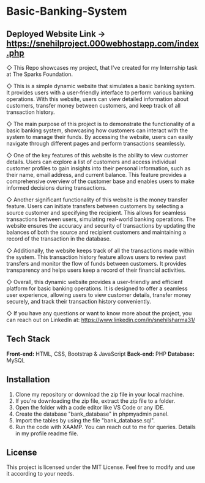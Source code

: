 # Basic-Banking-System

## Deployed Website Link -> https://snehilproject.000webhostapp.com/index.php

◇ This Repo showcases my project, that I've created for my Internship task at The Sparks Foundation.

◇ This is a simple dynamic website that simulates a basic banking system. It provides users with a user-friendly interface to perform various banking operations. With this website, users can view detailed information about customers, transfer money between customers, and keep track of all transaction history.

◇ The main purpose of this project is to demonstrate the functionality of a basic banking system, showcasing how customers can interact with the system to manage their funds. By accessing the website, users can easily navigate through different pages and perform transactions seamlessly.

◇ One of the key features of this website is the ability to view customer details. Users can explore a list of customers and access individual customer profiles to gain insights into their personal information, such as their name, email address, and current balance. This feature provides a comprehensive overview of the customer base and enables users to make informed decisions during transactions.

◇ Another significant functionality of this website is the money transfer feature. Users can initiate transfers between customers by selecting a source customer and specifying the recipient. This allows for seamless transactions between users, simulating real-world banking operations. The website ensures the accuracy and security of transactions by updating the balances of both the source and recipient customers and maintaining a record of the transaction in the database.

◇ Additionally, the website keeps track of all the transactions made within the system. This transaction history feature allows users to review past transfers and monitor the flow of funds between customers. It provides transparency and helps users keep a record of their financial activities.

◇ Overall, this dynamic website provides a user-friendly and efficient platform for basic banking operations. It is designed to offer a seamless user experience, allowing users to view customer details, transfer money securely, and track their transaction history conveniently.

◇ If you have any questions or want to know more about the project, you can reach out on LinkedIn at: https://www.linkedin.com/in/snehilsharma31/

## Tech Stack

**Front-end:** HTML, CSS, Bootstrap & JavaScript
**Back-end:** PHP
**Database:** MySQL

## Installation
1. Clone my repository or download the zip file in your local machine.
2. If you're downloading the zip file, extract the zip file to a folder.
3. Open the folder with a code editor like VS Code or any IDE.
4. Create the database "bank_database" in phpmyadmin panel.
5. Import the tables by using the file "bank_database.sql".
6. Run the code with XAAMP. You can reach out to me for queries. Details in my profile readme file.

## License
This project is licensed under the MIT License. Feel free to modify and use it according to your needs.
